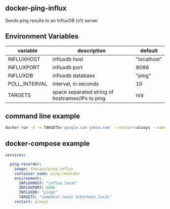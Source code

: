 ## docker-ping-influx

Sends ping results to an InfluxDB (v1) server

## Environment Variables 

| variable | description | default |
|------|-------|--------|
| INFLUXHOST | influxdb host | "localhost" |
| INFLUXPORT | influxdb port | 8086 |
| INFLUXDB | influxdb database | "ping" |
| POLL_INTERVAL | interval, in seconds | 10 |
| TARGETS | space separated string of hostnames/IPs to ping | n/a |

## command line example

```bash
docker run -d -e TARGETS='google.com yahoo.com' --restart=always --name ping thecase/ping-influx
```			

## docker-compose example

```yaml
services:

  ping-recorder:
    image: thecase/ping-influx
    container_name: ping-recorder
    environment:
      INFLUXHOST: "influx.local"
      INFLUXPORT: 8086
      INFLUXDB: "pings"
      TARGETS: "somehost.local otherhost.local"
    restart: always
```
